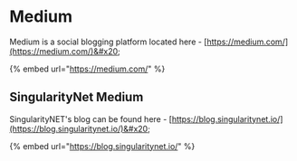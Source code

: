 # Medium

Medium is a social blogging platform located here - [https://medium.com/](https://medium.com/)&#x20;

{% embed url="https://medium.com/" %}

## SingularityNet Medium

SingularityNET's blog can be found here - [https://blog.singularitynet.io/](https://blog.singularitynet.io/)&#x20;

{% embed url="https://blog.singularitynet.io/" %}
